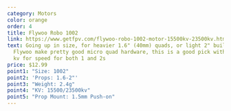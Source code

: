 ```yaml
---
category: Motors
color: orange
order: 4
title: Flywoo Robo 1002
link: https://www.getfpv.com/flywoo-robo-1002-motor-15500kv-23500kv.html
text: Going up in size, for heavier 1.6" (40mm) quads, or light 2" builds.
  Flywoo make pretty good micro quad hardware, this is a good pick with higher
  kv for speed for both 1 and 2s
price: $12.99
point1: "Size: 1002"
point2: 'Props: 1.6-2"'
point3: "Weight: 2.4g"
point4: "KV: 15500/23500kv"
point5: "Prop Mount: 1.5mm Push-on"
---
```

